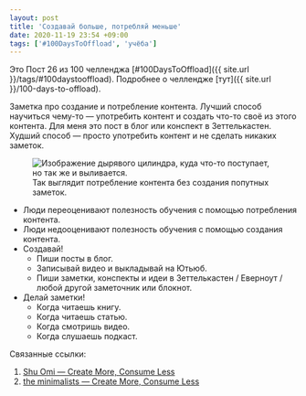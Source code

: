 ```yaml
---
layout: post
title: 'Создавай больше, потребляй меньше'
date: 2020-11-19 23:54 +09:00
tags: ['#100DaysToOffload', 'учёба']
---
```


Это Пост 26 из 100 челленджа [#100DaysToOffload]({{ site.url }}/tags/#100daystooffload). Подробнее о челлендже [тут]({{ site.url }}/100-days-to-offload).

Заметка про создание и потребление контента. Лучший способ научиться чему-то — употребить контент и создать что-то своё из этого контента. Для меня это пост в блог или конспект в Зеттелькастен. Худший способ — просто употребить контент и не сделать никаких заметок.

<figure>
  <img src="{{ site.url }}/assets/images/create-more-consume-less/leak.png" data-action="zoom" alt="Изображение дырявого цилиндра, куда что-то поступает, но так же и выливается." >
  <figcaption>Так выглядит потребление контента без создания попутных заметок.</figcaption>
</figure>

- Люди переоценивают полезность обучения с помощью потребления контента.
- Люди недооценивают полезность обучения с помощью создания контента.
- Создавай!
  - Пиши посты в блог.
  - Записывай видео и выкладывай на Ютьюб.
  - Пиши заметки, конспекты и идеи в Зеттелькастен / Еверноут / любой другой заметочник или блокнот.
- Делай заметки!
  - Когда читаешь книгу.
  - Когда читаешь статью.
  - Когда смотришь видео.
  - Когда слушаешь подкаст.

Связанные ссылки:

1. [Shu Omi — Create More, Consume Less](https://www.youtube.com/watch?v=62WosOAx97k)
2. [the minimalists — Create More, Consume Less](https://www.theminimalists.com/create-consume/)
